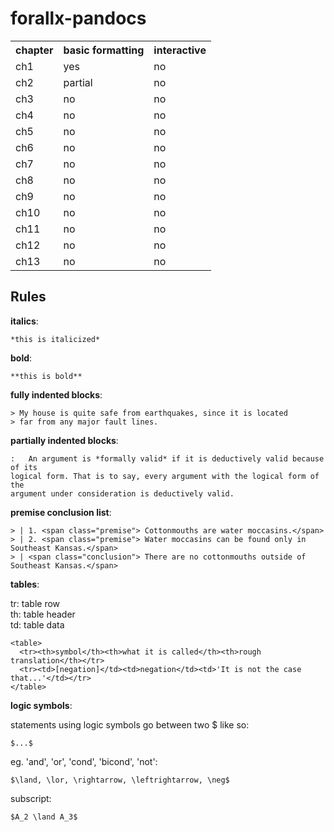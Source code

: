 # forallx-pandocs

<table>
  <tr>
    <th>chapter</th><th>basic formatting</th><th>interactive</th>
  </tr>
  <tr>
    <td>ch1</td><td>yes</td><td>no</td>
  </tr>
  <tr>
    <td>ch2</td><td>partial</td><td>no</td>
  </tr>
  <tr>
    <td>ch3</td><td>no</td><td>no</td>
  </tr>
  <tr>
    <td>ch4</td><td>no</td><td>no</td>
  </tr>
  <tr>
    <td>ch5</td><td>no</td><td>no</td>
  </tr>
  <tr>
    <td>ch6</td><td>no</td><td>no</td>
  </tr>
  <tr>
    <td>ch7</td><td>no</td><td>no</td>
  </tr>
  <tr>
    <td>ch8</td><td>no</td><td>no</td>
  </tr>
  <tr>
    <td>ch9</td><td>no</td><td>no</td>
  </tr>
  <tr>
    <td>ch10</td><td>no</td><td>no</td>
  </tr>
  <tr>
    <td>ch11</td><td>no</td><td>no</td>
  </tr>
  <tr>
    <td>ch12</td><td>no</td><td>no</td>
  </tr>
  <tr>
    <td>ch13</td><td>no</td><td>no</td>
  </tr>
</table>

## Rules

**italics**:

    *this is italicized*

**bold**:

    **this is bold**

**fully indented blocks**:

    > My house is quite safe from earthquakes, since it is located 
    > far from any major fault lines.

**partially indented blocks**:

    :   An argument is *formally valid* if it is deductively valid because of its
    logical form. That is to say, every argument with the logical form of the
    argument under consideration is deductively valid.

**premise conclusion list**: 

    > | 1. <span class="premise"> Cottonmouths are water moccasins.</span>
    > | 2. <span class="premise"> Water moccasins can be found only in Southeast Kansas.</span>
    > | <span class="conclusion"> There are no cottonmouths outside of Southeast Kansas.</span>

**tables**:

tr: table row <br/>
th: table header <br/>
td: table data

    <table>
      <tr><th>symbol</th><th>what it is called</th><th>rough translation</th></tr>
      <tr><td>[negation]</td><td>negation</td><td>'It is not the case that...'</td></tr>
    </table>

**logic symbols**:

statements using logic symbols go between two $ like so:

    $...$

eg. 'and', 'or', 'cond', 'bicond', 'not':

    $\land, \lor, \rightarrow, \leftrightarrow, \neg$

subscript:

    $A_2 \land A_3$

